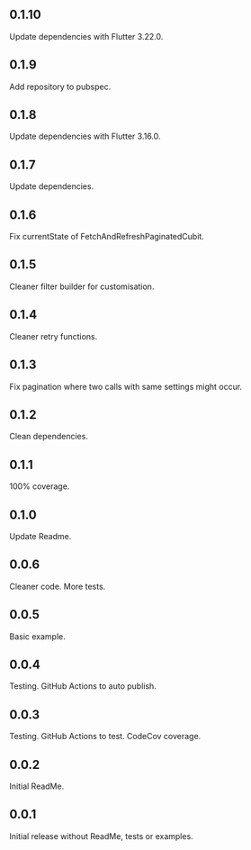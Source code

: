 ## 0.1.10

Update dependencies with Flutter 3.22.0.

## 0.1.9

Add repository to pubspec.

## 0.1.8

Update dependencies with Flutter 3.16.0.

## 0.1.7

Update dependencies.

## 0.1.6

Fix currentState of FetchAndRefreshPaginatedCubit.

## 0.1.5

Cleaner filter builder for customisation.

## 0.1.4

Cleaner retry functions.

## 0.1.3

Fix pagination where two calls with same settings might occur.

## 0.1.2

Clean dependencies.

## 0.1.1

100% coverage.

## 0.1.0

Update Readme.

## 0.0.6

Cleaner code.
More tests.

## 0.0.5

Basic example.

## 0.0.4

Testing.
GitHub Actions to auto publish.

## 0.0.3

Testing.
GitHub Actions to test.
CodeCov coverage.

## 0.0.2

Initial ReadMe.

## 0.0.1

Initial release without ReadMe, tests or examples.
